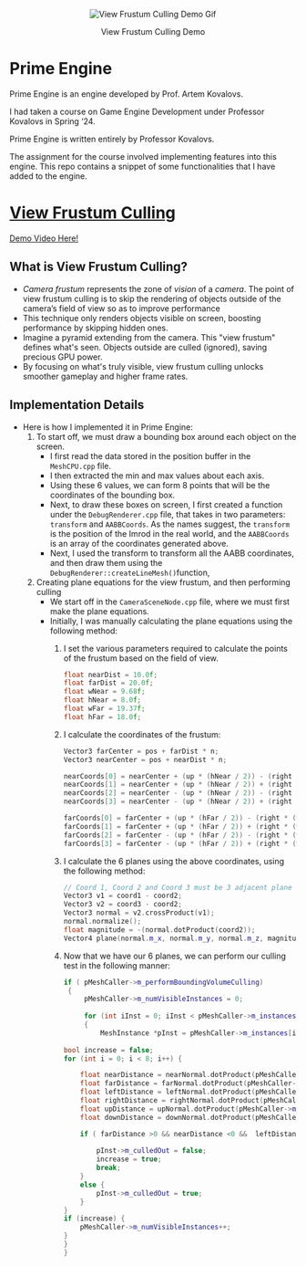 
<p align="center">
  <img src="[https://github.com/AaryaDevnani/TribesNetworkingModel/assets/62675730/800544b3-1dfc-4fd3-9726-ec4ea7846d95](https://github.com/AaryaDevnani/ViewFrustumCulling/assets/62675730/cfea8182-b5a5-4847-adc3-c918bc32b2d1)" alt="View Frustum Culling Demo Gif" />
</p>
<p align="center">
View Frustum Culling Demo
</p>

# Prime Engine


Prime Engine is an engine developed by Prof. Artem Kovalovs.

I had taken a course on Game Engine Development under Professor Kovalovs in Spring ‘24.

Prime Engine is written entirely by Professor Kovalovs. 

The assignment for the course involved implementing features into this engine. This repo contains a snippet of some functionalities that I have added to the engine.
# [View Frustum Culling](https://drive.google.com/file/d/1Wp-0ClDlmAfjicfYklHXQE0AYcQb1Xl8/view?usp=sharing)

 [Demo Video Here!](https://drive.google.com/file/d/1Wp-0ClDlmAfjicfYklHXQE0AYcQb1Xl8/view?usp=sharing)

## What is View Frustum Culling?
- *Camera frustum* represents the zone of *vision* of a *camera*. The point of view frustum culling is to skip the rendering of objects outside of the camera’s field of view so as to improve performance
- This technique only renders objects visible on screen, boosting performance by skipping hidden ones.
- Imagine a pyramid extending from the camera. This "view frustum" defines what's seen. Objects outside are culled (ignored), saving precious GPU power.
- By focusing on what's truly visible, view frustum culling unlocks smoother gameplay and higher frame rates.

## Implementation Details
- Here is how I implemented it in Prime Engine:
    1. To start off, we must draw a bounding box around each object on the screen.
        - I first read the data stored in the position buffer in the `MeshCPU.cpp` file.
        - I then extracted the min and max values about each axis.
        - Using these 6 values, we can form 8 points that will be the coordinates of the bounding box.
        - Next, to draw these boxes on screen, I first created a function under the `DebugRenderer.cpp` file, that takes in two parameters: `transform` and `AABBCoords`.
        As the names suggest, the `transform` is the position of the Imrod in the real world, and the `AABBCoords` is an array of the coordinates generated above.
        - Next, I used the transform to transform all the AABB coordinates, and then draw them using the `DebugRenderer::createLineMesh()`function,
    2. Creating plane equations for the view frustum, and then performing culling
        - We start off in the `CameraSceneNode.cpp` file, where we must first make the plane equations.
        - Initially, I was manually calculating the plane equations using the following method:
            1. I set the various parameters required to calculate the points of the frustum based on the field of view.
                
                ```cpp
                float nearDist = 10.0f;
                float farDist = 20.0f;
                float wNear = 9.68f;
                float hNear = 8.0f;
                float wFar = 19.37f;
                float hFar = 18.0f;
                ```
                
            2. I calculate the coordinates of the frustum: 
                
                ```cpp
                Vector3 farCenter = pos + farDist * n;
                Vector3 nearCenter = pos + nearDist * n;
                
                nearCoords[0] = nearCenter + (up * (hNear / 2)) - (right * (wNear / 2)); //TL
                nearCoords[1] = nearCenter + (up * (hNear / 2)) + (right * (wNear / 2)); //TR
                nearCoords[2] = nearCenter - (up * (hNear / 2)) - (right * (wNear / 2)); //BL
                nearCoords[3] = nearCenter - (up * (hNear / 2)) + (right * (wNear / 2)); //BR
                
                farCoords[0] = farCenter + (up * (hFar / 2)) - (right * (wFar / 2)); //TL
                farCoords[1] = farCenter + (up * (hFar / 2)) + (right * (wFar / 2)); //TR
                farCoords[2] = farCenter - (up * (hFar / 2)) - (right * (wFar / 2)); //BL
                farCoords[3] = farCenter - (up * (hFar / 2)) + (right * (wFar / 2)); //BR
                ```
                
            3. I calculate the 6 planes using the above coordinates, using the following method:
                
                ```cpp
                // Coord 1, Coord 2 and Coord 3 must be 3 adjacent plane coordinates
                Vector3 v1 = coord1 - coord2;
                Vector3 v2 = coord3 - coord2;
                Vector3 normal = v2.crossProduct(v1);
                normal.normalize();
                float magnitude = -(normal.dotProduct(coord2));
                Vector4 plane(normal.m_x, normal.m_y, normal.m_z, magnitude);
                ```
                
            4. Now that we have our 6 planes, we can perform our culling test in the following manner: 
                
                ```cpp
                if ( pMeshCaller->m_performBoundingVolumeCulling)
                 {
                     pMeshCaller->m_numVisibleInstances = 0;
                     
                     for (int iInst = 0; iInst < pMeshCaller->m_instances.m_size; ++iInst)
                     {
                         MeshInstance *pInst = pMeshCaller->m_instances[iInst].getObject<MeshInstance>();
                 
                bool increase = false;
                for (int i = 0; i < 8; i++) {
                
                	float nearDistance = nearNormal.dotProduct(pMeshCaller->m_AABBCoords[i] + pInst->m_pos) + pcam->planes[0].m_w;
                	float farDistance = farNormal.dotProduct(pMeshCaller->m_AABBCoords[i] + pInst->m_pos) + pcam->planes[1].m_w;
                	float leftDistance = leftNormal.dotProduct(pMeshCaller->m_AABBCoords[i] + pInst->m_pos) + pcam->planes[2].m_w;
                	float rightDistance = rightNormal.dotProduct(pMeshCaller->m_AABBCoords[i] + pInst->m_pos) + pcam->planes[3].m_w;
                	float upDistance = upNormal.dotProduct(pMeshCaller->m_AABBCoords[i] + pInst->m_pos) + pcam->planes[4].m_w;
                	float downDistance = downNormal.dotProduct(pMeshCaller->m_AABBCoords[i] + pInst->m_pos) + pcam->planes[5].m_w;
                
                	if ( farDistance >0 && nearDistance <0 &&  leftDistance > 0 && rightDistance < 0 && downDistance > 0 && upDistance < 0) {
                		
                		pInst->m_culledOut = false;
                		increase = true;
                		break;
                	}
                	else {
                		pInst->m_culledOut = true;
                	}
                }
                if (increase) {
                	pMeshCaller->m_numVisibleInstances++;
                }
                }
                }
                ```
